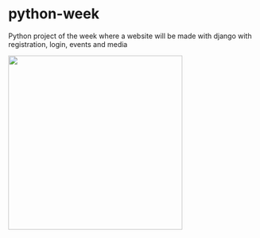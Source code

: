 # python-week
Python project of the week where a website will be made with django with registration, login, events and media

<img src="https://super.abril.com.br/wp-content/uploads/2016/09/super_imggato_digitando_0.gif" width="350">
